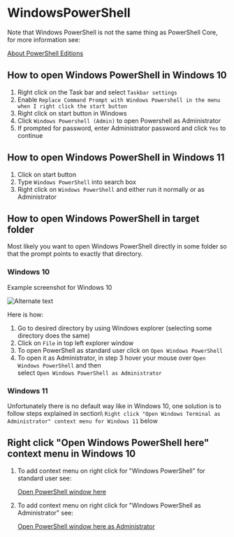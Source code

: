 
# WindowsPowerShell

Note that Windows PowerShell is not the same thing as PowerShell Core, for more information see:

[About PowerShell Editions][about pseditions]

## How to open Windows PowerShell in Windows 10

1. Right click on the Task bar and select `Taskbar settings`
2. Enable `Replace Command Prompt with Windows Powershell in the menu when I right click the start button`
3. Right click on start button in Windows
4. Click `Windows Powershell (Admin)` to open Powershell as Administrator
5. If prompted for password, enter Administrator password and click `Yes` to continue

## How to open Windows PowerShell in Windows 11

1. Click on start button
2. Type `Windows PowerShell` into search box
3. Right click on `Windows PowerShell` and either run it normally or as Administrator

## How to open Windows PowerShell in target folder

Most likely you want to open Windows PowerShell directly in some folder so that the prompt points to
exactly that directory.

### Windows 10

Example screenshot for Windows 10

![Alternate text](Screenshots/WindowsPowerShell.png)

Here is how:

1. Go to desired directory by using Windows explorer (selecting some directory does the same)
2. Click on `File` in top left explorer window
3. To open PowerShell as standard user click on `Open Windows PowerShell`
4. To open it as Administrator, in step 3 hover your mouse over `Open Windows PowerShell` and then\
   select `Open Windows PowerShell as Administrator`

### Windows 11

Unfortunately there is no default way like in Windows 10, one solution is to follow steps explained
in section\ `Right click "Open Windows Terminal as Administrator" context menu for Windows 11` below

## Right click "Open Windows PowerShell here" context menu in Windows 10

1. To add context menu on right click for "Windows PowerShell" for standard user see:

    [Open PowerShell window here][powershell here]

2. To add context menu on right click for "Windows PowerShell as Administrator" see:

    [Open PowerShell window here as Administrator][powershell here as admin]

[about pseditions]: https://docs.microsoft.com/en-us/powershell/module/microsoft.powershell.core/about/about_powershell_editions?view=powershell-7
[powershell here]: https://www.tenforums.com/tutorials/60175-open-powershell-window-here-context-menu-add-windows-10-a.html
[powershell here as admin]: https://www.tenforums.com/tutorials/60177-add-open-powershell-window-here-administrator-windows-10-a.html

